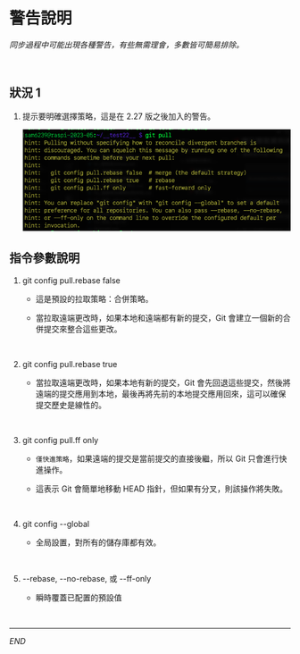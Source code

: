 # 警告說明

_同步過程中可能出現各種警告，有些無需理會，多數皆可簡易排除。_

<br>

## 狀況 1

1. 提示要明確選擇策略，這是在 2.27 版之後加入的警告。

   ![](images/img_01.png)

## 指令參數說明

1. git config pull.rebase false

   - 這是預設的拉取策略：合併策略。

   - 當拉取遠端更改時，如果本地和遠端都有新的提交，Git 會建立一個新的合併提交來整合這些更改。

<br>

2. git config pull.rebase true

   - 當拉取遠端更改時，如果本地有新的提交，Git 會先回退這些提交，然後將遠端的提交應用到本地，最後再將先前的本地提交應用回來，這可以確保提交歷史是線性的。

<br>

3. git config pull.ff only

   - `僅快進策略`，如果遠端的提交是當前提交的直接後繼，所以 Git 只會進行快進操作。

   - 這表示 Git 會簡單地移動 HEAD 指針，但如果有分叉，則該操作將失敗。

<br>

4. git config --global

   - 全局設置，對所有的儲存庫都有效。

<br>

5. --rebase, --no-rebase, 或 --ff-only

   - 瞬時覆蓋已配置的預設值

<br>

___

_END_
